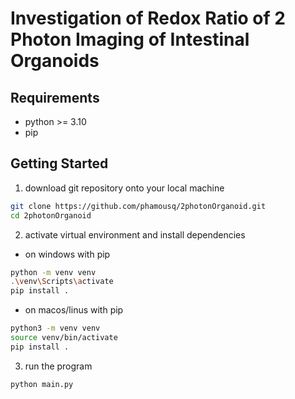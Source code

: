 # Investigation of Redox Ratio of 2 Photon Imaging of Intestinal Organoids

## Requirements
- python >= 3.10
- pip 

## Getting Started
1. download git repository onto your local machine

```bash
git clone https://github.com/phamousq/2photonOrganoid.git
cd 2photonOrganoid
```

2. activate virtual environment and install dependencies
- on windows with pip
```bash
python -m venv venv
.\venv\Scripts\activate
pip install .
```

- on macos/linus with pip
```bash
python3 -m venv venv
source venv/bin/activate
pip install .
```

3. run the program
```bash
python main.py
```